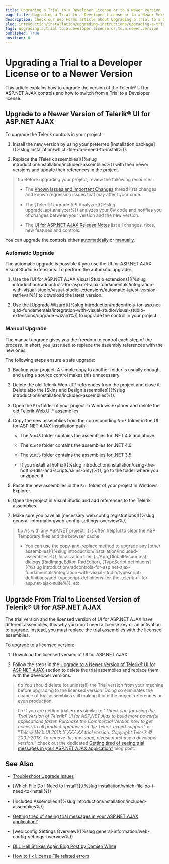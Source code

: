 ```yaml
---
title: Upgrading a Trial to a Developer License or to a Newer Version
page_title: Upgrading a Trial to a Developer License or to a Newer Version
description: Check our Web Forms article about Upgrading a Trial to a Developer License or to a Newer Version.
slug: introduction/installation/upgrading-instructions/upgrading-a-trial-to-a-developer-license-or-to-a-newer-version
tags: upgrading,a,trial,to,a,developer,license,or,to,a,newer,version
published: True
position: 0
---
```


# Upgrading a Trial to a Developer License or to a Newer Version

This article explains how to upgrade the version of the Telerik® UI for ASP.NET AJAX controls and how to switch from a Trial to a Developer license.

## Upgrade to a Newer Version of Telerik® UI for ASP.NET AJAX

To upgrade the Telerik controls in your project:

1. Install the new version by using your preferred [installation package]({%slug installation/which-file-do-i-need-to-install%}).

1. Replace the [Telerik assemblies]({%slug introduction/installation/included-assemblies%}) with their newer versions and update their references in the project.

>tip Before upgrading your project, review the following resources:
>
> * The [Known Issues and Important Changes](https://www.telerik.com/forums/known-issues-and-important-changes) thread lists changes and known regression issues that may affect your code.
>
> * The [Telerik Upgrade API Analyzer]({%slug upgrade_api_analyzer%}) analyzes your C# code and notifies you of changes between your version and the new version.
>
> * The [UI for ASP.NET AJAX Release Notes](https://www.telerik.com/support/whats-new/aspnet-ajax/release-history) list all changes, fixes, new features and controls.

You can upgrade the controls either [automatically](#automatic-upgrade) or [manually](#manual-upgrade).

### Automatic Upgrade

The automatic upgrade is possible if you use the UI for ASP.NET AJAX Visual Studio extensions. To perform the automatic upgrade:

1. Use the [UI for ASP.NET AJAX Visual Studio extensions]({%slug introduction/radcontrols-for-asp.net-ajax-fundamentals/integration-with-visual-studio/visual-studio-extensions/automatic-latest-version-retrieval%}) to download the latest version.

1. Use the [Upgrade Wizard]({%slug introduction/radcontrols-for-asp.net-ajax-fundamentals/integration-with-visual-studio/visual-studio-extensions/upgrade-wizard%}) to upgrade the control in your project.

### Manual Upgrade

The manual upgrade gives you the freedom to control each step of the process. In short, you just need to replace the assembly references with the new ones.

The following steps ensure a safe upgrade:

1. Backup your project. A simple copy to another folder is usually enough, and using a source control makes this unnecessary.

1. Delete the old Telerik.Web.UI.* references from the project and close it. Delete also the [Skins and Design assemblies]({%slug introduction/installation/included-assemblies%}).

1. Open the `Bin` folder of your project in Windows Explorer and delete the old Telerik.Web.UI.* assemblies.

1. Copy the new assemblies from the corresponding `Bin*` folder in the UI for ASP.NET AJAX installation path:

   * The `Bin45` folder contains the assemblies for .NET 4.5 and above.

   * The `Bin40` folder contains the assemblies for .NET 4.0.

   * The `Bin35` folder contains the assemblies for .NET 3.5.

   * If you install a [hotfix]({%slug introduction/installation/using-the-hotfix-(dlls-and-scripts/skins-only)%}), go to the folder where you unzipped it.

1. Paste the new assemblies in the `Bin` folder of your project in Windows Explorer.

1. Open the project in Visual Studio and add references to the Telerik assemblies.

1. Make sure you have all [necessary web.config registrations]({%slug general-information/web-config-settings-overview%})

>tip As with any ASP.NET project, it is often helpful to clear the ASP Temporary files and the browser cache.
>
> * You can use the copy-and-replace method to upgrade any [other assemblies]({%slug introduction/installation/included-assemblies%}), localization files (~/App_GlobalResources), dialogs (RadImageEditor, RadEditor), [TypeScript definitions]({%slug introduction/radcontrols-for-asp.net-ajax-fundamentals/integration-with-visual-studio/typescript-definitions/add-typescript-definitions-for-the-telerik-ui-for-asp.net-ajax-suite%}), etc.

## Upgrade From Trial to Licensed Version of Telerik® UI for ASP.NET AJAX

The trial version and the licensed version of UI for ASP.NET AJAX have different assemblies, this why you don't need a license key or an activation to upgrade. Instead, you must replace the trial assemblies with the licensed assemblies.

To upgrade to a licensed version:

1. Download the licensed version of UI for ASP.NET AJAX.

1. Follow the steps in the [Upgrade to a Newer Version of Telerik® UI for ASP.NET AJAX](#upgrade-to-a-newer-version-of-telerik-ui-for-aspnet-ajax) section to delete the trial assemblies and replace them with the developer versions.

>tip You should delete (or uninstall) the Trial version from your machine before upgrading to the licensed version. Doing so eliminates the chance of trial assemblies still making it into the project references or even production.

>tip If you are getting trial errors similar to "*Thank you for using the Trial Version of Telerik® UI for ASP.NET Ajax to build more powerful applications faster. Purchase the Commercial Version now to get access to all product updates and the Telerik expert support*" 
or
 "*Telerik.Web.UI 201X.X.XXX.XX trial version. Copyright Telerik © 2002-201X. To remove this message, please purchase a developer version.*" check out the dedicated [Getting tired of seeing trial messages in your ASP.NET AJAX application?](https://www.telerik.com/blogs/getting-tired-of-seeing-trial-messages-in-your-asp-net-ajax-application) blog post.

## See Also

 * [Troubleshoot Upgrade Issues]()

 * [Which File Do I Need to Install?]({%slug installation/which-file-do-i-need-to-install%})

 * [Included Assemblies]({%slug introduction/installation/included-assemblies%})
 
 * [Getting tired of seeing trial messages in your ASP.NET AJAX application?](https://www.telerik.com/blogs/getting-tired-of-seeing-trial-messages-in-your-asp-net-ajax-application)

 * [web.config Settings Overview]({%slug general-information/web-config-settings-overview%})

 * [DLL Hell Strikes Again Blog Post by Damien White](http://blogs.visoftinc.com/2014/08/10/dll-hell-strikes-again/)
 
 * [How to fix License File related errors](https://www.telerik.com/support/kb/aspnet-ajax/details/how-to-fix-license-file-related-errors)
